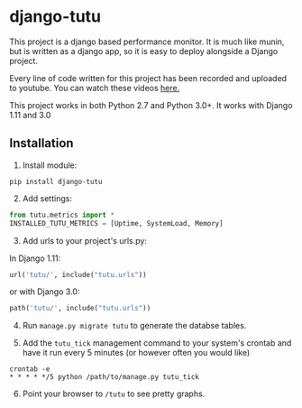 # django-tutu

This project is a django based performance monitor. It is much like munin, but is written as a django app, so it is easy to deploy alongside a Django project.

Every line of code written for this project has been recorded and uploaded to youtube. You can watch these videos [here.](https://www.youtube.com/playlist?list=PLhcom2KQ70q9KN0ZcbWMNCFLTZvGw_DAx)

This project works in both Python 2.7 and Python 3.0+. It works with Django 1.11 and 3.0

## Installation

1. Install module:
    
```console
pip install django-tutu
```

2. Add settings:

```python
from tutu.metrics import *
INSTALLED_TUTU_METRICS = [Uptime, SystemLoad, Memory]
```
3. Add urls to your project's urls.py:

In Django 1.11:

```python
url('tutu/', include("tutu.urls"))
```

or with Django 3.0:

```python
path('tutu/', include("tutu.urls"))
```
4. Run `manage.py migrate tutu` to generate the databse tables.

5. Add the `tutu_tick` management command to your system's crontab and have it run every 5 minutes (or however often you would like)

```console
crontab -e
* * * * */5 python /path/to/manage.py tutu_tick
````
6. Point your browser to `/tutu` to see pretty graphs.
